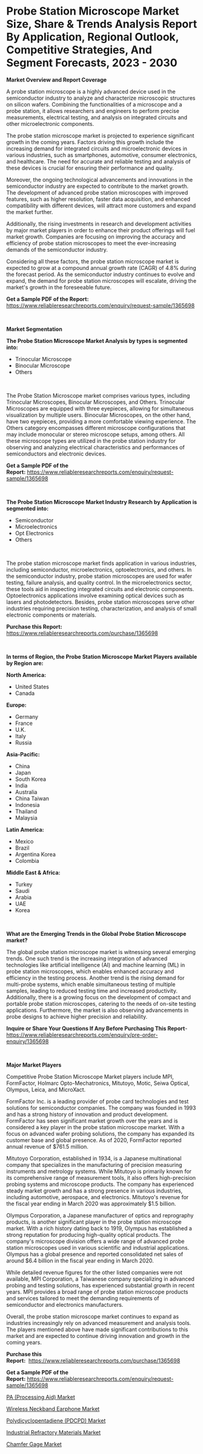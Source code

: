<p><h1>Probe Station Microscope Market Size, Share & Trends Analysis Report By Application, Regional Outlook, Competitive Strategies, And Segment Forecasts, 2023 - 2030</h1></p><p><strong>Market Overview and Report Coverage</strong></p>
<p><p>A probe station microscope is a highly advanced device used in the semiconductor industry to analyze and characterize microscopic structures on silicon wafers. Combining the functionalities of a microscope and a probe station, it allows researchers and engineers to perform precise measurements, electrical testing, and analysis on integrated circuits and other microelectronic components.</p><p>The probe station microscope market is projected to experience significant growth in the coming years. Factors driving this growth include the increasing demand for integrated circuits and microelectronic devices in various industries, such as smartphones, automotive, consumer electronics, and healthcare. The need for accurate and reliable testing and analysis of these devices is crucial for ensuring their performance and quality.</p><p>Moreover, the ongoing technological advancements and innovations in the semiconductor industry are expected to contribute to the market growth. The development of advanced probe station microscopes with improved features, such as higher resolution, faster data acquisition, and enhanced compatibility with different devices, will attract more customers and expand the market further.</p><p>Additionally, the rising investments in research and development activities by major market players in order to enhance their product offerings will fuel market growth. Companies are focusing on improving the accuracy and efficiency of probe station microscopes to meet the ever-increasing demands of the semiconductor industry.</p><p>Considering all these factors, the probe station microscope market is expected to grow at a compound annual growth rate (CAGR) of 4.8% during the forecast period. As the semiconductor industry continues to evolve and expand, the demand for probe station microscopes will escalate, driving the market's growth in the foreseeable future.</p></p>
<p><strong>Get a Sample PDF of the Report:</strong> <a href="https://www.reliableresearchreports.com/enquiry/request-sample/1365698">https://www.reliableresearchreports.com/enquiry/request-sample/1365698</a></p>
<p>&nbsp;</p>
<p><strong>Market Segmentation</strong></p>
<p><strong>The Probe Station Microscope Market Analysis by types is segmented into:</strong></p>
<p><ul><li>Trinocular Microscope</li><li>Binocular Microscope</li><li>Others</li></ul></p>
<p>&nbsp;</p>
<p><p>The Probe Station Microscope market comprises various types, including Trinocular Microscopes, Binocular Microscopes, and Others. Trinocular Microscopes are equipped with three eyepieces, allowing for simultaneous visualization by multiple users. Binocular Microscopes, on the other hand, have two eyepieces, providing a more comfortable viewing experience. The Others category encompasses different microscope configurations that may include monocular or stereo microscope setups, among others. All these microscope types are utilized in the probe station industry for observing and analyzing electrical characteristics and performances of semiconductors and electronic devices.</p></p>
<p><strong>Get a Sample PDF of the Report:</strong>&nbsp;<a href="https://www.reliableresearchreports.com/enquiry/request-sample/1365698">https://www.reliableresearchreports.com/enquiry/request-sample/1365698</a></p>
<p>&nbsp;</p>
<p><strong>The Probe Station Microscope Market Industry Research by Application is segmented into:</strong></p>
<p><ul><li>Semiconductor</li><li>Microelectronics</li><li>Opt Electronics</li><li>Others</li></ul></p>
<p>&nbsp;</p>
<p><p>The probe station microscope market finds application in various industries, including semiconductor, microelectronics, optoelectronics, and others. In the semiconductor industry, probe station microscopes are used for wafer testing, failure analysis, and quality control. In the microelectronics sector, these tools aid in inspecting integrated circuits and electronic components. Optoelectronics applications involve examining optical devices such as lasers and photodetectors. Besides, probe station microscopes serve other industries requiring precision testing, characterization, and analysis of small electronic components or materials.</p></p>
<p><strong>Purchase this Report:</strong>&nbsp; <a href="https://www.reliableresearchreports.com/purchase/1365698">https://www.reliableresearchreports.com/purchase/1365698</a></p>
<p>&nbsp;</p>
<p><strong>In terms of Region, the Probe Station Microscope Market Players available by Region are:</strong></p>
<p>
    <p> <strong> North America: </strong>
        <ul>
            <li>United States</li>
            <li>Canada</li>
        </ul>
        </p> 
    <p> <strong> Europe: </strong>
        <ul>
            <li>Germany</li>
            <li>France</li>
            <li>U.K.</li>
            <li>Italy</li>
            <li>Russia</li>
        </ul>
        </p> 
    <p> <strong> Asia-Pacific: </strong>
        <ul>
            <li>China</li>
            <li>Japan</li>
            <li>South Korea</li>
            <li>India</li>
            <li>Australia</li>
            <li>China Taiwan</li>
            <li>Indonesia</li>
            <li>Thailand</li>
            <li>Malaysia</li>
        </ul>
        </p> 
    <p> <strong> Latin America: </strong>
        <ul>
            <li>Mexico</li>
            <li>Brazil</li>
            <li>Argentina Korea</li>
            <li>Colombia</li>
        </ul>
        </p> 
    <p> <strong> Middle East & Africa: </strong>
        <ul>
            <li>Turkey</li>
            <li>Saudi</li>
            <li>Arabia</li>
            <li>UAE</li>
            <li>Korea</li>
        </ul>
    </p>
    </p>
<p>&nbsp;</p>
<p><strong>What are the Emerging Trends in the Global Probe Station Microscope market?</strong></p>
<p><p>The global probe station microscope market is witnessing several emerging trends. One such trend is the increasing integration of advanced technologies like artificial intelligence (AI) and machine learning (ML) in probe station microscopes, which enables enhanced accuracy and efficiency in the testing process. Another trend is the rising demand for multi-probe systems, which enable simultaneous testing of multiple samples, leading to reduced testing time and increased productivity. Additionally, there is a growing focus on the development of compact and portable probe station microscopes, catering to the needs of on-site testing applications. Furthermore, the market is also observing advancements in probe designs to achieve higher precision and reliability.</p></p>
<p><strong>Inquire or Share Your Questions If Any Before Purchasing This Report</strong>- <a href="https://www.reliableresearchreports.com/enquiry/pre-order-enquiry/1365698">https://www.reliableresearchreports.com/enquiry/pre-order-enquiry/1365698</a></p>
<p>&nbsp;</p>
<p><strong>Major Market Players</strong></p>
<p><p>Competitive Probe Station Microscope Market players include MPI, FormFactor, Holmarc Opto-Mechatronics, Mitutoyo, Motic, Seiwa Optical, Olympus, Leica, and MicroXact. </p><p>FormFactor Inc. is a leading provider of probe card technologies and test solutions for semiconductor companies. The company was founded in 1993 and has a strong history of innovation and product development. FormFactor has seen significant market growth over the years and is considered a key player in the probe station microscope market. With a focus on advanced wafer probing solutions, the company has expanded its customer base and global presence. As of 2020, FormFactor reported annual revenue of $761.5 million.</p><p>Mitutoyo Corporation, established in 1934, is a Japanese multinational company that specializes in the manufacturing of precision measuring instruments and metrology systems. While Mitutoyo is primarily known for its comprehensive range of measurement tools, it also offers high-precision probing systems and microscope products. The company has experienced steady market growth and has a strong presence in various industries, including automotive, aerospace, and electronics. Mitutoyo's revenue for the fiscal year ending in March 2020 was approximately $1.5 billion.</p><p>Olympus Corporation, a Japanese manufacturer of optics and reprography products, is another significant player in the probe station microscope market. With a rich history dating back to 1919, Olympus has established a strong reputation for producing high-quality optical products. The company's microscope division offers a wide range of advanced probe station microscopes used in various scientific and industrial applications. Olympus has a global presence and reported consolidated net sales of around $6.4 billion in the fiscal year ending in March 2020.</p><p>While detailed revenue figures for the other listed companies were not available, MPI Corporation, a Taiwanese company specializing in advanced probing and testing solutions, has experienced substantial growth in recent years. MPI provides a broad range of probe station microscope products and services tailored to meet the demanding requirements of semiconductor and electronics manufacturers.</p><p>Overall, the probe station microscope market continues to expand as industries increasingly rely on advanced measurement and analysis tools. The players mentioned above have made significant contributions to this market and are expected to continue driving innovation and growth in the coming years.</p></p>
<p><strong>Purchase this Report:</strong>&nbsp;&nbsp;<a href="https://www.reliableresearchreports.com/purchase/1365698">https://www.reliableresearchreports.com/purchase/1365698</a></p>
<p></p>
<p><strong>Get a Sample PDF of the Report:</strong>&nbsp;<a href="https://www.reliableresearchreports.com/enquiry/request-sample/1365698">https://www.reliableresearchreports.com/enquiry/request-sample/1365698</a></p>
<p><p><a href="https://www.linkedin.com/pulse/pa-processing-aid-market-size-share-amp-trends-analysis-report-qqzje/">PA (Processing Aid) Market</a></p><p><a href="https://medium.com/@jaylonlesch/wireless-neckband-earphone-market-size-growth-forecast-2023-2030-31478c120f67">Wireless Neckband Earphone Market</a></p><p><a href="https://www.linkedin.com/pulse/polydicyclopentadiene-pdcpd-market-challenges-opportunities-fjaje/">Polydicyclopentadiene (PDCPD) Market</a></p><p><a href="https://www.linkedin.com/pulse/industrial-refractory-materials-market-share-amp-new-3dhze/">Industrial Refractory Materials Market</a></p><p><a href="https://medium.com/@janrussell6445/chamfer-gage-market-size-growth-forecast-2023-2030-f6a4bb247e95">Chamfer Gage Market</a></p></p>
